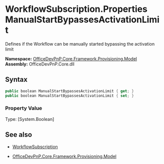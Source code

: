 # WorkflowSubscription.Properties ManualStartBypassesActivationLimit
Defines if the Workflow can be manually started bypassing the activation limit  

**Namespace:** [OfficeDevPnP.Core.Framework.Provisioning.Model](OfficeDevPnP.Core.Framework.Provisioning.Model.md)  
**Assembly:** OfficeDevPnP.Core.dll  
## Syntax
```C#
public boolean ManualStartBypassesActivationLimit { get; }
public boolean ManualStartBypassesActivationLimit { set; }
```

### Property Value
Type: [System.Boolean] 

## See also
- [WorkflowSubscription](WorkflowSubscription.md) 

- [OfficeDevPnP.Core.Framework.Provisioning.Model](OfficeDevPnP.Core.Framework.Provisioning.Model.md)
